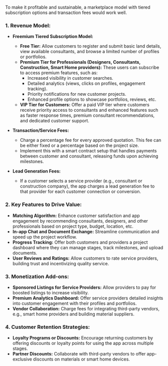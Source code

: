 To make it profitable and sustainable, a marketplace model with tiered subscription options and transaction fees would work well. 
### 1. **Revenue Model:**
   - **Freemium Tiered Subscription Model:**
     - **Free Tier:** Allow customers to register and submit basic land details, view available consultants, and browse a limited number of profiles or portfolios.
     - **Premium Tier for Professionals (Designers, Consultants, Construction, Smart Home providers):** These users can subscribe to access premium features, such as:
       - Increased visibility in customer searches.
       - Detailed analytics (views, clicks on profiles, engagement tracking).
       - Priority notifications for new customer projects.
       - Enhanced profile options to showcase portfolios, reviews, etc.
     - **VIP Tier for Customers:** Offer a paid VIP tier where customers receive priority access to consultants and enhanced features such as faster response times, premium consultant recommendations, and dedicated customer support.

   - **Transaction/Service Fees:**
     - Charge a percentage fee for every approved quotation. This fee can be either fixed or a percentage based on the project size.
     - Implement this with a smart contract setup that handles payments between customer and consultant, releasing funds upon achieving milestones.

   - **Lead Generation Fees:**
     - If a customer selects a service provider (e.g., consultant or construction company), the app charges a lead generation fee to that provider for each customer connection or conversion.

### 2. **Key Features to Drive Value:**
   - **Matching Algorithm:** Enhance customer satisfaction and app engagement by recommending consultants, designers, and other professionals based on project type, budget, location, etc.
   - **In-app Chat and Document Exchange:** Streamline communication and speed up the project workflow.
   - **Progress Tracking:** Offer both customers and providers a project dashboard where they can manage stages, track milestones, and upload documents.
   - **User Reviews and Ratings:** Allow customers to rate service providers, building trust and incentivizing quality service.

### 3. **Monetization Add-ons:**
   - **Sponsored Listings for Service Providers:** Allow providers to pay for boosted listings to increase visibility.
   - **Premium Analytics Dashboard:** Offer service providers detailed insights into customer engagement with their profiles and portfolios.
   - **Vendor Collaboration:** Charge fees for integrating third-party vendors, e.g., smart home providers and building material suppliers.

### 4. **Customer Retention Strategies:**
   - **Loyalty Programs or Discounts:** Encourage returning customers by offering discounts or loyalty points for using the app across multiple stages.
   - **Partner Discounts:** Collaborate with third-party vendors to offer app-exclusive discounts on materials or smart home devices.
